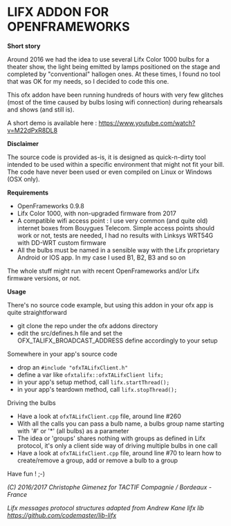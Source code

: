 # LIFX ADDON FOR OPENFRAMEWORKS

**Short story**

Around 2016 we had the idea to use several Lifx Color 1000 bulbs for a theater show, the light being emitted by lamps positioned on the stage and completed by "conventional" hallogen ones. At these times, I found no tool that was OK for my needs, so I decided to code this one.

This ofx addon have been running hundreds of hours with very few glitches (most of the time caused by bulbs losing wifi connection) during rehearsals and shows (and still is).

A short demo is available here : https://www.youtube.com/watch?v=M22dPxR8DL8

**Disclaimer**

The source code is provided as-is, it is designed as quick-n-dirty tool intended to be used within a specific environment that might not fit your bill. The code have never been used or even compiled on Linux or Windows (OSX only).

**Requirements**

- OpenFrameworks 0.9.8
- Lifx Color 1000, with non-upgraded firmware from 2017
- A compatible wifi access point : I use very common (and quite old) internet boxes from Bouygues Telecom. Simple access points should work or not, tests are needed, I had no results with Linksys WRT54G with DD-WRT custom firmware
- All the bulbs must be named in a sensible way with the Lifx proprietary Android or IOS app. In my case I used B1, B2, B3 and so on

The whole stuff might run with recent OpenFrameworks and/or Lifx firmware versions, or not.

**Usage**

There's no source code example, but using this addon in your ofx app is quite straightforward

- git clone the repo under the ofx addons directory
- edit the src/defines.h file and set the OFX_TALIFX_BROADCAST_ADDRESS define accordingly to your setup

Somewhere in your app's source code

- drop an `#include "ofxTALifxClient.h"`
- define a var like `ofxtalifx::ofxTALifxClient lifx;`
- in your app's setup method, call `lifx.startThread();`
- in your app's teardown method, call `lifx.stopThread();`

Driving the bulbs

- Have a look at `ofxTALifxClient.cpp` file, around line #260
- With all the calls you can pass a bulb name, a bulbs group name starting with '#' or '*' (all bulbs) as a parameter
- The idea or 'groups' shares nothing with groups as defined in Lifx protocol, it's only a client side way of driving multiple bulbs in one call
- Have a look at `ofxTALifxClient.cpp` file, around line #70 to learn how to create/remove a group, add or remove a bulb to a group


Have fun ! ;-)


*(C) 2016/2017 Christophe Gimenez for TACTIF Compagnie / Bordeaux - France*

*Lifx messages protocol structures adapted from Andrew Kane lifx lib https://github.com/codemaster/lib-lifx*
